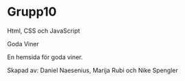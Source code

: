 # Grupp10
Html, CSS och JavaScript


Goda Viner

En hemsida för goda viner.

Skapad av:
Daniel Naesenius,
Marija Rubi och
Nike Spengler
